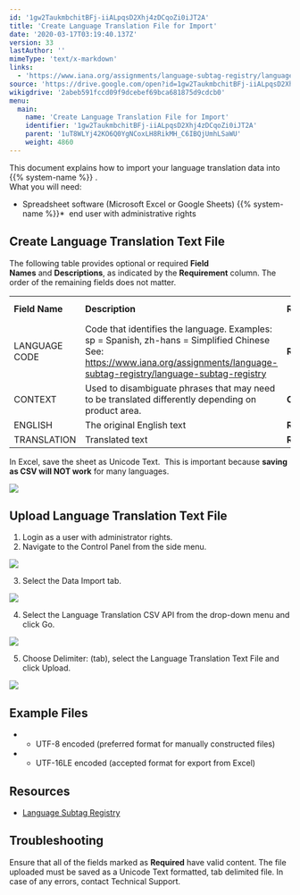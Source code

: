 ```yaml
---
id: '1gw2TaukmbchitBFj-iiALpqsD2Xhj4zDCqoZi0iJT2A'
title: 'Create Language Translation File for Import'
date: '2020-03-17T03:19:40.137Z'
version: 33
lastAuthor: ''
mimeType: 'text/x-markdown'
links:
  - 'https://www.iana.org/assignments/language-subtag-registry/language-subtag-registry'
source: 'https://drive.google.com/open?id=1gw2TaukmbchitBFj-iiALpqsD2Xhj4zDCqoZi0iJT2A'
wikigdrive: '2abeb591fccd09f9dcebef69bca681875d9cdcb0'
menu:
  main:
    name: 'Create Language Translation File for Import'
    identifier: '1gw2TaukmbchitBFj-iiALpqsD2Xhj4zDCqoZi0iJT2A'
    parent: '1uT8WLYj42KO6Q0YgNCoxLH8RikMH_C6IBQjUmhLSaWU'
    weight: 4860
---
```

This document explains how to import your language translation data into  {{% system-name %}} .  
What you will need:
* Spreadsheet software (Microsoft Excel or Google Sheets)
{{% system-name %}}*   end user with administrative rights
  
## Create Language Translation Text File  
  
The following table provides optional or required **Field Names** and **Descriptions**, as indicated by the **Requirement** column. The order of the remaining fields does not matter.


<table>
<tr>
<td><strong>Field Name</strong></td>
<td><strong>Description</strong></td>
<td><strong>Requirement</strong></td>
<td><strong>Column Header Name</strong></td>
</tr>
<tr>
<td>LANGUAGE CODE</td>
<td>Code that identifies the language. Examples: sp = Spanish, zh-hans = Simplified Chinese
See: <a href="https://www.iana.org/assignments/language-subtag-registry/language-subtag-registry">https://www.iana.org/assignments/language-subtag-registry/language-subtag-registry</a></td>
<td><strong>Required</strong></td>
<td>LANGUAGE CODE</td>
</tr>
<tr>
<td>CONTEXT</td>
<td>Used to disambiguate phrases that may need to be translated differently depending on product area.</td>
<td><strong>Optional</strong></td>
<td>CONTEXT</td>
</tr>
<tr>
<td>ENGLISH</td>
<td>The original English text</td>
<td><strong>Required</strong></td>
<td>ENGLISH</td>
</tr>
<tr>
<td>TRANSLATION</td>
<td>Translated text</td>
<td><strong>Required</strong></td>
<td>TRANSLATION</td>
</tr>

</table>

In Excel, save the sheet as Unicode Text.  This is important because **saving as CSV will NOT work** for many languages.
  
![](../create-language-translation-file-for-import.assets/100002010000035A000001EB7DB7BBDA22DC90CF.png)  

  
## Upload Language Translation Text File  

1. Login as a user with administrator rights.
2. Navigate to the Control Panel from the side menu.

  
![](../create-language-translation-file-for-import.assets/10000201000000BC00000116A7BD67E0C474E6E6.png)  


3. Select the Data Import tab.

  
![](../create-language-translation-file-for-import.assets/10000201000001100000006549C20A8099BBAE2C.png)  


4. Select the Language Translation CSV API from the drop-down menu and click Go.

  
![](../create-language-translation-file-for-import.assets/1000020100000186000000AB01EF93204CD6B60B.png)  


5. Choose Delimiter: (tab), select the Language Translation Text File and click Upload.
  
![](../create-language-translation-file-for-import.assets/1000020100000343000001AADF058A603ACD0197.png)  


  
## Example Files  

* - UTF-8 encoded (preferred format for manually constructed files)
* - UTF-16LE encoded (accepted format for export from Excel)
  
## Resources  

* [Language Subtag Registry](https://www.iana.org/assignments/language-subtag-registry/language-subtag-registry)
  
## Troubleshooting  
  
Ensure that all of the fields marked as **Required** have valid content. The file uploaded must be saved as a Unicode Text formatted, tab delimited file. In case of any errors, contact Technical Support.
